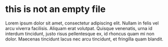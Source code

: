 # this is not an empty file
Lorem ipsum dolor sit amet, consectetur adipiscing elit. Nullam in felis vel arcu viverra facilisis. Aliquam erat volutpat. Quisque venenatis, urna id interdum tincidunt, justo risus pellentesque ex, id rhoncus quam mi non dolor. Maecenas tincidunt lacus nec arcu tincidunt, et fringilla quam blandit.
